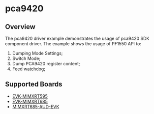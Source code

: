 # pca9420

## Overview
The pca9420 driver example demonstrates the usage of pca9420 SDK component driver.
The example shows the usage of PF1550 API to:
1. Dumping Mode Settings;
2. Switch Mode;
3. Dump PCA9420 register content;
4. Feed watchdog;

## Supported Boards
- [EVK-MIMXRT595](../../../../_boards/evkmimxrt595/component_examples/pca9420/example_board_readme.md)
- [EVK-MIMXRT685](../../../../_boards/evkmimxrt685/component_examples/pca9420/example_board_readme.md)
- [MIMXRT685-AUD-EVK](../../../../_boards/mimxrt685audevk/component_examples/pca9420/example_board_readme.md)
